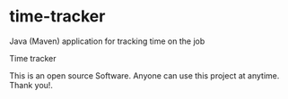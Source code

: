 # time-tracker
Java (Maven) application for tracking time on the job

Time tracker

This is an open source Software. Anyone can use this project at anytime.
Thank you!.
